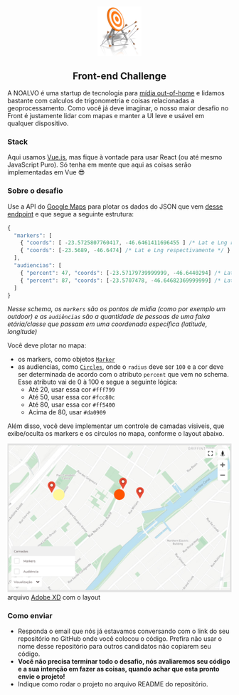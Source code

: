 <p align="center">
  <img src="assets/acerto-miseravi.png" width="100" />
  <h2 align="center">Front-end Challenge</h2>
</p>

A NOALVO é uma startup de tecnologia para [mídia out-of-home](https://pt.wikipedia.org/wiki/Publicidade_exterior) e lidamos bastante com calculos de trigonometria e coisas relacionadas a geoprocessamento. Como você já deve imaginar, o nosso maior desafio no Front é justamente lidar com mapas e manter a UI leve e usável em qualquer dispositivo.

### Stack

Aqui usamos [Vue.js](http://vuejs.org), mas fique à vontade para usar React (ou até mesmo JavaScript Puro). Só tenha em mente que aqui as coisas serão implementadas em Vue 😎

### Sobre o desafio

Use a API do [Google Maps](https://developers.google.com/maps/documentation/javascript/tutorial) para plotar os dados do JSON que vem [desse endpoint](https://front-challenge.azurewebsites.net/api/markers-audiencias-json) e que segue a seguinte estrutura:

```js
{
  "markers": [
    { "coords": [ -23.5725807760417, -46.6461411696455 ] /* Lat e Lng respectivamente */ },
    { "coords": [-23.5689, -46.6474] /* Lat e Lng respectivamente */ }
  ],
  "audiencias": [
    { "percent": 47, "coords": [-23.57179739999999, -46.6440294] /* Lat e Lng respectivamente */ },
    { "percent": 87, "coords": [-23.5707478, -46.64682369999999] /* Lat e Lng respectivamente */ }
  ]
}
```

_Nesse schema, os `markers` são os pontos de mídia (como por exemplo um outdoor) e as `audiências` são a quantidade de pessoas de uma faixa etária/classe que passam em uma coordenada específica (latitude, longitude)_

Você deve plotar no mapa:
- os markers, como objetos [`Marker`](https://developers.google.com/maps/documentation/javascript/examples/marker-simple)
- as audiencias, como [`Circles`](https://developers.google.com/maps/documentation/javascript/examples/circle-simple), onde o `radius` deve ser `100` e a cor deve ser determinada de acordo com o atributo `percent` que vem no schema. Esse atributo vai de 0 à 100 e segue a seguinte lógica:
  + Até 20, usar essa cor `#fff799`
  + Até 50, usar essa cor `#fcc80c`
  + Até 80, usar essa cor `#ff5400`
  + Acima de 80, usar `#da0909`

Além disso, você deve implementar um controle de camadas vísiveis, que exibe/oculta os markers e os círculos no mapa, conforme o layout abaixo.

![screenshot](assets/example.png)
arquivo [Adobe XD](https://github.com/IgorHalfeld/front-challenge/blob/master/assets/front-challenge.xd) com o layout

### Como enviar

- Responda o email que nós já estavamos conversando com o link do seu repositório no GitHub onde você colocou o código. Prefira não usar o nome desse repositório para outros candidatos não copiarem seu código.
- **Você não precisa terminar todo o desafio, nós avaliaremos seu código e a sua intenção em fazer as coisas, quando achar que esta pronto envie o projeto!**
- Indique como rodar o projeto no arquivo README do repositório.
